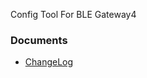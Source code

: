 Config Tool For BLE Gateway4

### Documents ###

* [ChangeLog](https://github.com/AprilBrother/gw4-config-tool/wiki/ChangeLog)
